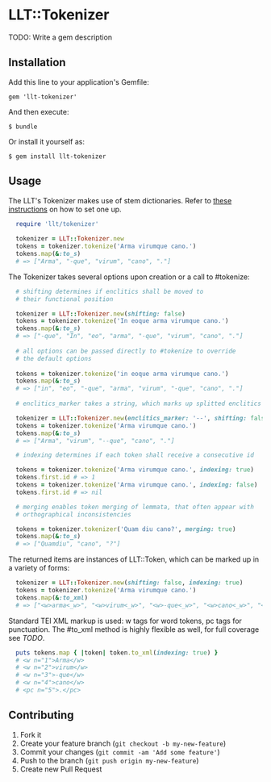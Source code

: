 # LLT::Tokenizer

TODO: Write a gem description

## Installation

Add this line to your application's Gemfile:

    gem 'llt-tokenizer'

And then execute:

    $ bundle

Or install it yourself as:

    $ gem install llt-tokenizer

## Usage

The LLT's Tokenizer makes use of stem dictionaries. Refer to [these instructions](http://github.com/latin-language-toolkit/llt-db_handler "llt-db_handler") on how to set one up.

```ruby
  require 'llt/tokenizer'
 
  tokenizer = LLT::Tokenizer.new
  tokens = tokenizer.tokenize('Arma virumque cano.')
  tokens.map(&:to_s)
  # => ["Arma", "-que", "virum", "cano", "."]
```

The Tokenizer takes several options upon creation or a call to #tokenize:

```ruby
  # shifting determines if enclitics shall be moved to
  # their functional position

  tokenizer = LLT::Tokenizer.new(shifting: false)
  tokens = tokenizer.tokenize('In eoque arma virumque cano.')
  tokens.map(&:to_s)
  # => ["-que", "In", "eo", "arma", "-que", "virum", "cano", "."]
  
  # all options can be passed directly to #tokenize to override
  # the default options
 
  tokens = tokenizer.tokenize('in eoque arma virumque cano.')
  tokens.map(&:to_s)
  # => ["in", "eo", "-que", "arma", "virum", "-que", "cano", "."]
  
  # enclitics_marker takes a string, which marks up splitted enclitics

  tokenizer = LLT::Tokenizer.new(enclitics_marker: '--', shifting: false)
  tokens = tokenizer.tokenize('Arma virumque cano.')
  tokens.map(&:to_s)
  # => ["Arma", "virum", "--que", "cano", "."]

  # indexing determines if each token shall receive a consecutive id

  tokens = tokenizer.tokenize('Arma virumque cano.', indexing: true)
  tokens.first.id # => 1
  tokens = tokenizer.tokenize('Arma virumque cano.', indexing: false)
  tokens.first.id # => nil

  # merging enables token merging of lemmata, that often appear with
  # orthographical inconsistencies

  tokens = tokenizer.tokenizer('Quam diu cano?', merging: true)
  tokens.map(&:to_s)
  # => ["Quamdiu", "cano", "?"]
```

The returned items are instances of LLT::Token, which can be marked up
in a variety of forms:

```ruby
  tokenizer = LLT::Tokenizer.new(shifting: false, indexing: true)
  tokens = tokenizer.tokenize('Arma virumque cano.')
  tokens.map(&:to_xml)
  # => ["<w>arma<_w>", "<w>virum<_w>", "<w>-que<_w>", "<w>cano<_w>", "<pc>.<_pc>"]
```

Standard TEI XML markup is used: w tags for word tokens, pc tags for
punctuation. The #to_xml method is highly flexible as well, for full
coverage see _TODO_.

```ruby
  puts tokens.map { |token| token.to_xml(indexing: true) }
  # <w n="1">Arma</w>
  # <w n="2">virum</w>
  # <w n="3">-que</w>
  # <w n="4">cano</w>
  # <pc n="5">.</pc>
```


## Contributing

1. Fork it
2. Create your feature branch (`git checkout -b my-new-feature`)
3. Commit your changes (`git commit -am 'Add some feature'`)
4. Push to the branch (`git push origin my-new-feature`)
5. Create new Pull Request
